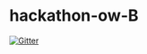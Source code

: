 # hackathon-ow-B

[![Gitter](https://badges.gitter.im/hackathon-ow-B/community.svg)](https://gitter.im/hackathon-ow-B/community?utm_source=badge&utm_medium=badge&utm_campaign=pr-badge&utm_content=badge)